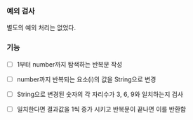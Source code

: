 ### 예외 검사
별도의 예외 처리는 없었다.
### 기능
- [ ] 1부터 number까지 탐색하는 반복문 작성
- [ ] number까지 반복되는 요소(i)의 값을 String으로 변경
- [ ] String으로 변경된 숫자의 각 자리수가 3, 6, 9와 일치하는지 검사
- [ ] 일치한다면 결과값을 1씩 증가 시키고 반복문이 끝나면 이를 반환함

